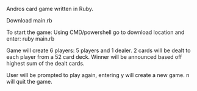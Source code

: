Andros card game written in Ruby.

Download main.rb

To start the game: Using CMD/powershell go to download location and enter: ruby main.rb

Game will create 6 players: 5 players and 1 dealer. 2 cards will be dealt to each player from a 52 card deck.
Winner will be announced based off highest sum of the dealt cards.

User will be prompted to play again, entering y will create a new game. n will quit the game.
